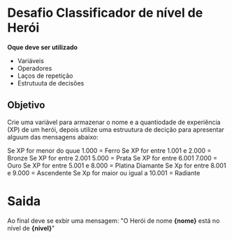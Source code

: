 # Desafio Classificador de nível de Herói

**Oque deve ser utilizado**

- Variáveis
- Operadores
- Laços de repetição
- Estrutuuta de decisões

## Objetivo

Crie uma variável para armazenar o nome e a quantiodade de experiência (XP) de um herói, depois utilize uma estruutura de decição para apresentar alguum das mensagens abaixo:

Se XP for menor do quue 1.000 = Ferro
Se XP for entre 1.001 e 2.000 = Bronze
Se XP for entre 2.001  5.000 = Prata
Se XP for entre 6.001  7.000 = Ouro
Se XP for entre 5.001 e 8.000 = Platina Diamante
Se Xp for entre 8.001 e 9.000 = Ascendente
Se Xp for maior ou igual a 10.001 = Radiante

# Saida

Ao final deve se exbir uma mensagem:
"O Herói de nome **{nome}** está no nível de **{nivel}**"